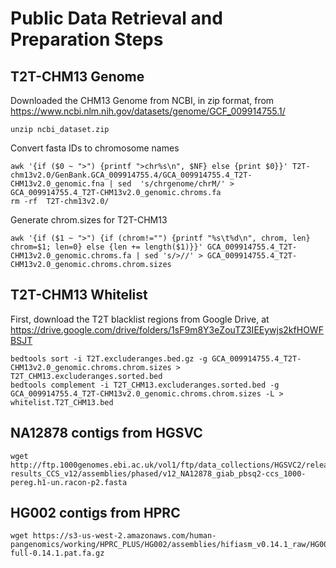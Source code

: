 # Public Data Retrieval and Preparation Steps

## T2T-CHM13 Genome
Downloaded the CHM13 Genome from NCBI, in zip format, from https://www.ncbi.nlm.nih.gov/datasets/genome/GCF_009914755.1/
```
unzip ncbi_dataset.zip
```

Convert fasta IDs to chromosome names
```
awk '{if ($0 ~ ">") {printf ">chr%s\n", $NF} else {print $0}}' T2T-chm13v2.0/GenBank.GCA_009914755.4/GCA_009914755.4_T2T-CHM13v2.0_genomic.fna | sed  's/chrgenome/chrM/' > GCA_009914755.4_T2T-CHM13v2.0_genomic.chroms.fa
rm -rf  T2T-chm13v2.0/
```
Generate chrom.sizes for T2T-CHM13
```
awk '{if ($1 ~ ">") {if (chrom!="") {printf "%s\t%d\n", chrom, len} chrom=$1; len=0} else {len += length($1)}}' GCA_009914755.4_T2T-CHM13v2.0_genomic.chroms.fa | sed 's/>//' > GCA_009914755.4_T2T-CHM13v2.0_genomic.chroms.chrom.sizes
```

## T2T-CHM13 Whitelist
First, download the T2T blacklist regions from Google Drive, at https://drive.google.com/drive/folders/1sF9m8Y3eZouTZ3IEEywjs2kfHOWFBSJT
```
bedtools sort -i T2T.excluderanges.bed.gz -g GCA_009914755.4_T2T-CHM13v2.0_genomic.chroms.chrom.sizes > T2T_CHM13.excluderanges.sorted.bed
bedtools complement -i T2T_CHM13.excluderanges.sorted.bed -g GCA_009914755.4_T2T-CHM13v2.0_genomic.chroms.chrom.sizes -L > whitelist.T2T_CHM13.bed
```

## NA12878 contigs from HGSVC
```
wget http://ftp.1000genomes.ebi.ac.uk/vol1/ftp/data_collections/HGSVC2/release/v1.0/assemblies/20200628_HHU_assembly-results_CCS_v12/assemblies/phased/v12_NA12878_giab_pbsq2-ccs_1000-pereg.h1-un.racon-p2.fasta
```

## HG002 contigs from HPRC
```
wget https://s3-us-west-2.amazonaws.com/human-pangenomics/working/HPRC_PLUS/HG002/assemblies/hifiasm_v0.14.1_raw/HG002-full-0.14.1.pat.fa.gz
```
